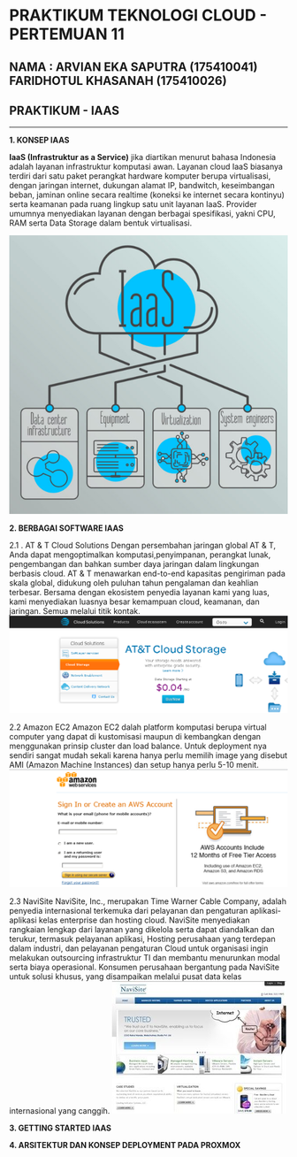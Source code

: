 # PRAKTIKUM TEKNOLOGI CLOUD - PERTEMUAN 11

## NAMA : ARVIAN EKA SAPUTRA (175410041) FARIDHOTUL KHASANAH (175410026)
## PRAKTIKUM - IAAS
---------------------------------------------
**1. KONSEP IAAS**

**IaaS (Infrastruktur as a Service)** jika diartikan menurut bahasa Indonesia adalah layanan infrastruktur komputasi awan. Layanan cloud IaaS biasanya terdiri dari satu paket perangkat hardware komputer berupa virtualisasi, dengan jaringan internet, dukungan alamat IP, bandwitch, keseimbangan beban, jaminan online secara realtime (koneksi ke internet secara kontinyu) serta keamanan pada ruang lingkup satu unit layanan IaaS. Provider umumnya menyediakan layanan dengan berbagai spesifikasi, yakni CPU, RAM serta Data Storage dalam bentuk virtualisasi.

![gambar Konsep](konsep-Cloud-IaaS.jpg)

**2. BERBAGAI SOFTWARE IAAS**

2.1 . AT & T Cloud Solutions
Dengan persembahan jaringan global AT & T, Anda dapat mengoptimalkan komputasi,penyimpanan, perangkat lunak, pengembangan dan bahkan sumber daya jaringan dalam lingkungan berbasis cloud. AT & T menawarkan end-to-end kapasitas pengiriman pada skala global, didukung oleh puluhan tahun pengalaman dan keahlian terbesar. Bersama dengan ekosistem penyedia layanan kami yang luas, kami menyediakan luasnya besar kemampuan cloud, keamanan, dan jaringan. Semua melalui titik kontak.
![gambar contoh](AT&TCloudSolution.png)

2.2 Amazon EC2
Amazon EC2 dalah platform komputasi berupa virtual computer yang dapat di kustomisasi maupun di kembangkan dengan menggunakan prinsip cluster dan load balance. Untuk deployment nya sendiri sangat mudah sekali karena hanya perlu memilih image yang disebut AMI (Amazon Machine Instances) dan setup hanya perlu 5-10 menit.
![gambar contoh](amazon.png)

2.3  NaviSite
NaviSite, Inc., merupakan Time Warner Cable Company, adalah penyedia internasional terkemuka dari pelayanan dan pengaturan aplikasi-aplikasi kelas enterprise dan hosting cloud. NaviSite menyediakan rangkaian lengkap dari layanan yang dikelola serta dapat diandalkan dan terukur, termasuk pelayanan aplikasi, Hosting perusahaan yang terdepan dalam industri, dan pelayanan pengaturan Cloud untuk organisasi ingin melakukan outsourcing infrastruktur TI dan membantu menurunkan modal serta biaya operasional. Konsumen perusahaan bergantung pada NaviSite untuk solusi khusus, yang disampaikan melalui pusat data kelas internasional yang canggih.
![gambar contoh](navisite.png)

**3. GETTING STARTED IAAS**

**4. ARSITEKTUR DAN KONSEP DEPLOYMENT PADA PROXMOX**
